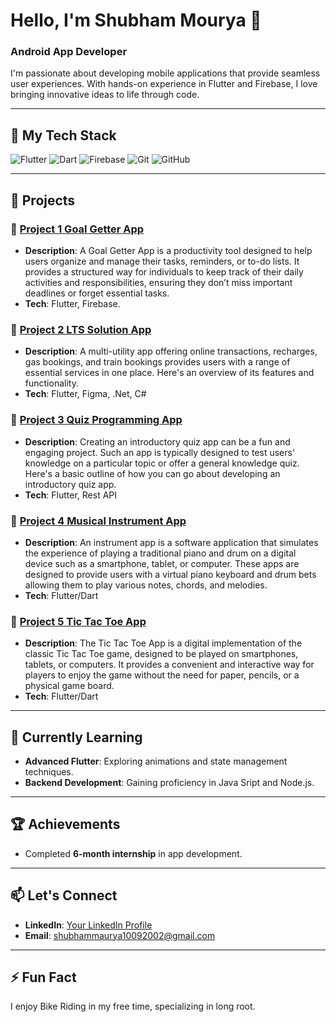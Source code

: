 
# Hello, I'm Shubham Mourya 👋
### Android App Developer 

I'm passionate about developing mobile applications that provide seamless user experiences. With hands-on experience in Flutter and Firebase, I love bringing innovative ideas to life through code.

---

## 🚀 My Tech Stack

![Flutter](https://img.shields.io/badge/Flutter-02569B?style=flat&logo=flutter&logoColor=white)
![Dart](https://img.shields.io/badge/Dart-0B6E99?style=flat&logo=dart&logoColor=white)
![Firebase](https://img.shields.io/badge/Firebase-FFCA28?style=flat&logo=firebase&logoColor=white)
![Git](https://img.shields.io/badge/Git-F05032?style=flat&logo=git&logoColor=white)
![GitHub](https://img.shields.io/badge/GitHub-181717?style=flat&logo=github&logoColor=white)

---


## 📝 Projects

### 🌟 [Project 1 Goal Getter App](https://github.com/shubhamgitvns/Goal_Getter)
- **Description**: A Goal Getter App is a productivity tool designed to help users organize and manage their tasks, reminders, or to-do lists. It provides a structured way for individuals to keep track of their daily activities and responsibilities, ensuring they don’t miss important deadlines or forget essential tasks.
- **Tech**: Flutter, Firebase.

### 🌟 [Project 2 LTS Solution App](https://github.com/shubhamgitvns/LTSS)
- **Description**: A multi-utility app offering online transactions, recharges, gas bookings, and train bookings provides users with a range of essential services in one place. Here's an overview of its features and functionality.
- **Tech**: Flutter, Figma, .Net, C#

### 🌟 [Project 3 Quiz Programming App](https://github.com/shubhamgitvns/Quiz-Programming-Test)
- **Description**: Creating an introductory quiz app can be a fun and engaging project. Such an app is typically designed to test users' knowledge on a particular topic or offer a general knowledge quiz. Here's a basic outline of how you can go about developing an introductory quiz app.
- **Tech**: Flutter, Rest API
 ### 🌟 [Project 4 Musical Instrument App](https://github.com/shubhamgitvns/Musical-Instrument-App)
- **Description**: An instrument app is a software application that simulates the experience of playing a traditional piano and drum on a digital device such as a smartphone, tablet, or computer. These apps are designed to provide users with a virtual piano keyboard and drum bets allowing them to play various notes, chords, and melodies.
- **Tech**: Flutter/Dart

 ### 🌟 [Project 5 Tic Tac Toe App](https://github.com/shubhamgitvns/Tic-Tac-Toe)
- **Description**: The Tic Tac Toe App is a digital implementation of the classic Tic Tac Toe game, designed to be played on smartphones, tablets, or computers. It provides a convenient and interactive way for players to enjoy the game without the need for paper, pencils, or a physical game board.
- **Tech**: Flutter/Dart


---

## 🌱 Currently Learning
- **Advanced Flutter**: Exploring animations and state management techniques.
- **Backend Development**: Gaining proficiency in Java Sript and Node.js.

---

## 🏆 Achievements
- Completed **6-month internship** in app development.

---

## 📫 Let's Connect
- **LinkedIn**: [Your LinkedIn Profile](https://www.linkedin.com/in/shubham-maurya-905262247/)
- **Email**: shubhammaurya10092002@gmail.com

---

## ⚡ Fun Fact
I enjoy Bike Riding in my free time, specializing in long root.


